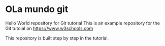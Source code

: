 # OLa mundo git
Hello World repository for Git tutorial
This is an example repository for the Git tutoial on https://www.w3schools.com

This repository is built step by step in the tutorial.
